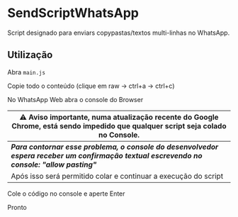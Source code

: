# SendScriptWhatsApp

Script designado para enviars copypastas/textos multi-linhas no WhatsApp. 

## Utilização

Abra `main.js`

Copie todo o conteúdo (clique em raw -> ctrl+a -> ctrl+c)

No WhatsApp Web abra o console do Browser

|  ⚠️ Aviso importante, numa atualização recente do Google Chrome, está sendo impedido que qualquer script seja colado no Console.|
|--|
|  ***Para contornar esse problema, o console do desenvolvedor espera receber um confirmação textual escrevendo no console: "allow pasting"***| 
|Após isso será permitido colar e continuar a execução do script|


Cole o código no console e aperte Enter

Pronto
